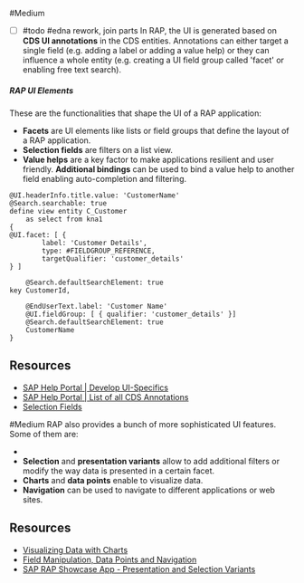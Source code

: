 #Medium 
- [ ] #todo #edna  rework, join parts
In RAP, the UI is generated based on **CDS UI annotations** in the CDS entities. Annotations can either target a single field (e.g. adding a label or adding a value help) or they can influence a whole entity (e.g. creating a UI field group called 'facet' or enabling free text search).
##### RAP UI Elements
These are the functionalities that shape the UI of a RAP application:
- **Facets** are UI elements like lists or field groups that define the layout of a RAP application.
- **Selection fields** are filters on a list view.
- **Value helps** are a key factor to make applications resilient and user friendly. **Additional bindings** can be used to bind a value help to another field enabling auto-completion and filtering.

``` cds
@UI.headerInfo.title.value: 'CustomerName'
@Search.searchable: true
define view entity C_Customer
	as select from kna1
{
@UI.facet: [ {
		label: 'Customer Details',
		type: #FIELDGROUP_REFERENCE,
		targetQualifier: 'customer_details'
} ]

	@Search.defaultSearchElement: true
key CustomerId,

	@EndUserText.label: 'Customer Name'
	@UI.fieldGroup: [ { qualifier: 'customer_details' }]
	@Search.defaultSearchElement: true
	CustomerName
}
```



## Resources
- [SAP Help Portal | Develop UI-Specifics](https://help.sap.com/docs/ABAP_PLATFORM_NEW/fc4c71aa50014fd1b43721701471913d/024de050bbe544498d425d48106141e6.html?locale=en-US)
- [SAP Help Portal | List of all CDS Annotations](https://help.sap.com/docs/ABAP_PLATFORM_NEW/fc4c71aa50014fd1b43721701471913d/130e02a697e14bf8b05dd6672c56250b.html?locale=en-US)
- [Selection Fields](https://help.sap.com/docs/ABAP_PLATFORM_NEW/fc4c71aa50014fd1b43721701471913d/e27b082ff3b849d8adba927794ffbd4f.html?locale=en-US&q=feature+control)


#Medium
RAP also provides a bunch of more sophisticated UI features. Some of them are:  

- 
- **Selection** and **presentation variants** allow to add additional filters or modify the way data is presented in a certain facet.
- **Charts** and **data points** enable to visualize data.
- **Navigation** can be used to navigate to different applications or web sites.

## Resources
- [Visualizing Data with Charts](https://help.sap.com/docs/ABAP_PLATFORM_NEW/fc4c71aa50014fd1b43721701471913d/c7f12219d533404f8fad96aa68fa4ba6.html?locale=en-US&q=feature+control)
- [Field Manipulation, Data Points and Navigation](https://help.sap.com/docs/ABAP_PLATFORM_NEW/fc4c71aa50014fd1b43721701471913d/269ce7a318b44b21b048c0e966479c9c.html?locale=en-US&q=feature+control)
- [SAP RAP Showcase App - Presentation and Selection Variants](https://github.com/SAP-samples/abap-platform-fiori-feature-showcase/blob/main/06_object_page_content.md#presentation-variant---object-page)